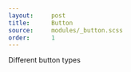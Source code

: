 ```yaml
---
layout:		post
title:		Button
source:		modules/_button.scss
order:      1
---
```



<p class="lead">Different button types</p>



